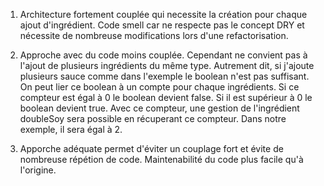 1) Architecture fortement couplée qui necessite la création 
pour chaque ajout d'ingrédient. Code smell car ne respecte pas le concept DRY et nécessite de nombreuse modifications 
lors d'une refactorisation.

2) Approche avec du code moins couplée. Cependant ne convient pas à l'ajout de 
plusieurs ingrédients du même type. Autrement dit, si j'ajoute plusieurs 
sauce comme dans l'exemple le boolean n'est pas suffisant. On peut lier ce boolean à un compte 
pour chaque ingrédients. Si ce compteur est égal à 0 le boolean devient false. Si il est supérieur à 0 le boolean devient true. 
Avec ce compteur, une gestion de l'ingrédient doubleSoy sera possible en récuperant
ce compteur. Dans notre exemple, il sera égal à 2.

3) Apporche adéquate permet d'éviter un couplage fort et évite de nombreuse répétion de code.
Maintenabilité du code plus facile qu'à l'origine. 

